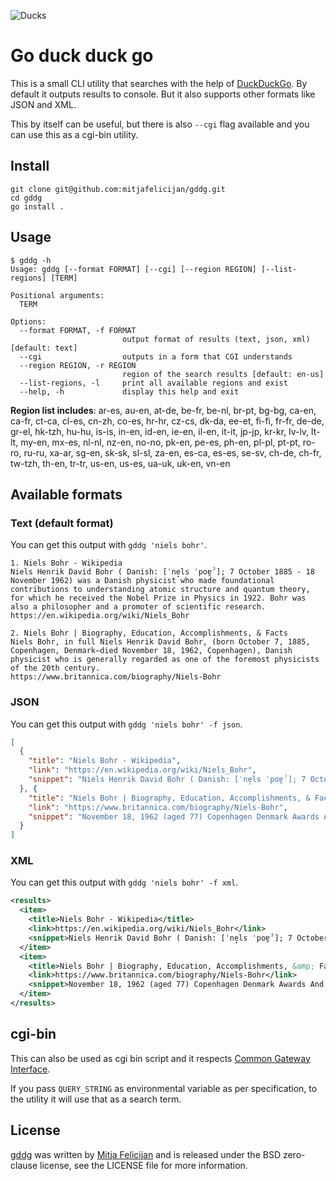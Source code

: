 ![Ducks](https://github.com/mitjafelicijan/gddg/assets/296714/b979dc03-b84c-450a-ab1b-728ea2fc3484)

# Go duck duck go

This is a small CLI utility that searches with the help of
[DuckDuckGo](https://duckduckgo.com/). By default it outputs results to
console. But it also supports other formats like JSON and XML.

This by itself can be useful, but there is also `--cgi` flag available and you
can use this as a cgi-bin utility.

## Install

```console
git clone git@github.com:mitjafelicijan/gddg.git
cd gddg
go install .
```

## Usage

```console
$ gddg -h
Usage: gddg [--format FORMAT] [--cgi] [--region REGION] [--list-regions] [TERM]

Positional arguments:
  TERM

Options:
  --format FORMAT, -f FORMAT
                         output format of results (text, json, xml) [default: text]
  --cgi                  outputs in a form that CGI understands
  --region REGION, -r REGION
                         region of the search results [default: en-us]
  --list-regions, -l     print all available regions and exist
  --help, -h             display this help and exit
```

**Region list includes**: ar-es, au-en, at-de, be-fr, be-nl, br-pt, bg-bg, ca-en,
ca-fr, ct-ca, cl-es, cn-zh, co-es, hr-hr, cz-cs, dk-da, ee-et, fi-fi, fr-fr,
de-de, gr-el, hk-tzh, hu-hu, is-is, in-en, id-en, ie-en, il-en, it-it, jp-jp,
kr-kr, lv-lv, lt-lt, my-en, mx-es, nl-nl, nz-en, no-no, pk-en, pe-es, ph-en,
pl-pl, pt-pt, ro-ro, ru-ru, xa-ar, sg-en, sk-sk, sl-sl, za-en, es-ca, es-es,
se-sv, ch-de, ch-fr, tw-tzh, th-en, tr-tr, us-en, us-es, ua-uk, uk-en, vn-en

## Available formats

### Text (default format)

You can get this output with `gddg 'niels bohr'`.

```text
1. Niels Bohr - Wikipedia
Niels Henrik David Bohr ( Danish: [ˈne̝ls ˈpoɐ̯ˀ]; 7 October 1885 - 18 November 1962) was a Danish physicist who made foundational contributions to understanding atomic structure and quantum theory, for which he received the Nobel Prize in Physics in 1922. Bohr was also a philosopher and a promoter of scientific research.
https://en.wikipedia.org/wiki/Niels_Bohr

2. Niels Bohr | Biography, Education, Accomplishments, & Facts
Niels Bohr, in full Niels Henrik David Bohr, (born October 7, 1885, Copenhagen, Denmark—died November 18, 1962, Copenhagen), Danish physicist who is generally regarded as one of the foremost physicists of the 20th century.
https://www.britannica.com/biography/Niels-Bohr
```

### JSON

You can get this output with `gddg 'niels bohr' -f json`.

```json
[
  {
    "title": "Niels Bohr - Wikipedia",
	"link": "https://en.wikipedia.org/wiki/Niels_Bohr",
	"snippet": "Niels Henrik David Bohr ( Danish: [ˈne̝ls ˈpoɐ̯ˀ]; 7 October 1885 - 18 November 1962) was a Danish physicist who made foundational contributions to understanding atomic structure and quantum theory, for which he received the Nobel Prize in Physics in 1922. Bohr was also a philosopher and a promoter of scientific research."
  }, {
	"title": "Niels Bohr | Biography, Education, Accomplishments, & Facts",
	"link": "https://www.britannica.com/biography/Niels-Bohr",
	"snippet": "November 18, 1962 (aged 77) Copenhagen Denmark Awards And Honors: Copley Medal (1938) Nobel Prize (1922) Notable Family Members: son Aage N. Bohr brother Harald August Bohr Subjects Of Study: atomic model atomic theory complementarity principle correspondence principle liquid-drop model ... (Show more) See all related content → Top Questions"
  }
]
```

### XML

You can get this output with `gddg 'niels bohr' -f xml`.

```xml
<results>
  <item>
    <title>Niels Bohr - Wikipedia</title>
    <link>https://en.wikipedia.org/wiki/Niels_Bohr</link>
    <snippet>Niels Henrik David Bohr ( Danish: [ˈne̝ls ˈpoɐ̯ˀ]; 7 October 1885 - 18 November 1962) was a Danish physicist who made foundational contributions to understanding atomic structure and quantum theory, for which he received the Nobel Prize in Physics in 1922. Bohr was also a philosopher and a promoter of scientific research.</snippet>
  </item>
  <item>
	<title>Niels Bohr | Biography, Education, Accomplishments, &amp; Facts</title>
    <link>https://www.britannica.com/biography/Niels-Bohr</link>
    <snippet>November 18, 1962 (aged 77) Copenhagen Denmark Awards And Honors: Copley Medal (1938) Nobel Prize (1922) Notable Family Members: son Aage N. Bohr brother Harald August Bohr Subjects Of Study: atomic model atomic theory complementarity principle correspondence principle liquid-drop model ... (Show more) See all related content → Top Questions</snippet>
  </item>
</results>
```

## cgi-bin

This can also be used as cgi bin script and it respects [Common Gateway
Interface](https://en.wikipedia.org/wiki/Common_Gateway_Interface).

If you pass `QUERY_STRING` as environmental variable as per specification, to
the utility it will use that as a search term.

## License

[gddg](https://github.com/mitjafelicijan/gddg) was written by [Mitja
Felicijan](https://mitjafelicijan.com) and is released under the BSD zero-clause
license, see the LICENSE file for more information.
